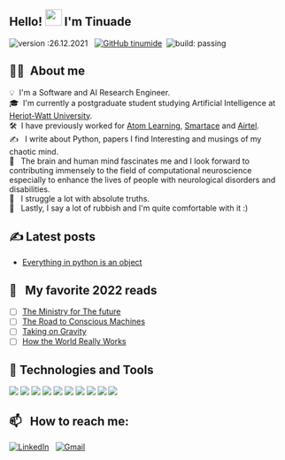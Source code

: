 ## Hello! <img src="https://raw.githubusercontent.com/MartinHeinz/MartinHeinz/master/wave.gif" width="30px"> I'm Tinuade
![version :26.12.2021](https://img.shields.io/badge/version-0.0-informational) &nbsp;
[![GitHub tinumide](https://img.shields.io/github/followers/tinumide?label=follow&style=social)](https://github.com/tinumide)&nbsp;
![build: passing](https://img.shields.io/badge/build-passing-success)


<!--
**tinumide/tinumide** is a ✨ _special_ ✨ repository because its `README.md` (this file) appears on your GitHub profile.

Here are some ideas to get you started:

- 🔭 I’m currently working on ...
- 🌱 I’m currently learning ...
- 👯 I’m looking to collaborate on ...
- 🤔 I’m looking for help with ...
- 💬 Ask me about ...
- 📫 How to reach me: ...
- 😄 Pronouns: ...
- ⚡ Fun fact: ...
-->

## :woman_technologist: &nbsp;About me

💡 &nbsp;I'm a Software and AI Research Engineer.\
🎓 &nbsp;I'm currently a postgraduate student studying Artificial Intelligence at [Heriot-Watt University](https://www.hw.ac.uk/).\
🛠 &nbsp;I have previously worked for [Atom Learning](https://atomlearning.co.uk/), [Smartace](https://smartace.ng/) and [Airtel](https://airtel.africa/#/).\
:writing_hand: &nbsp; I write about Python, papers I find Interesting and musings of my chaotic mind.\
:brain: &nbsp; The brain and human mind fascinates me and I look forward to contributing immensely to the field of computational neuroscience especially to enhance the lives of people with neurological disorders and disabilities.\
🌱 &nbsp; I struggle a lot with absolute truths.\
🌱 &nbsp; Lastly, I say a lot of rubbish and I'm quite comfortable with it :)


## :writing_hand: Latest posts

- [Everything in python is an object](https://github.com/tinumide/bits-of-python)

## 📖 &nbsp; My favorite 2022 reads
- [ ] [The Ministry for The future](https://www.goodreads.com/book/show/50998056-the-ministry-for-the-future)
- [ ] [The Road to Conscious Machines](https://www.goodreads.com/en/book/show/52842983)
- [ ] [Taking on Gravity](https://www.goodreads.com/en/book/show/42277869)
- [ ] [How the World Really Works](https://www.goodreads.com/book/show/56587388-how-the-world-really-works)

## 🔧 Technologies and Tools
![](https://img.shields.io/badge/Code-Python-informational?style=flat&logo=python&logoColor=white&color=colorB)
![](https://img.shields.io/badge/Code-JavaScript-informational?style=flat&logo=javascript&logoColor=white&color=colorB)
![](https://img.shields.io/badge/Tools-PyTorch-informational?style=flat&logo=pytorch&logoColor=white&color=colorB)
![](https://img.shields.io/badge/Tools-TensorFlow-informational?style=flat&logo=tensorflow&logoColor=white&color=colorB)
![](https://img.shields.io/badge/Tools-PostgreSQL-informational?style=flat&logo=postgresql&logoColor=white&color=colorB)
![](https://img.shields.io/badge/Tools-MySQL-informational?style=flat&logo=mysql&logoColor=white&color=colorB)
![](https://img.shields.io/badge/Tools-MongoDB-informational?style=flat&logo=mongodb&logoColor=white&color=colorB)
![](https://img.shields.io/badge/Tools-Docker-informational?style=flat&logo=docker&logoColor=white&color=colorB)
![](https://img.shields.io/badge/Editor-VSCode-informational?style=flat&logo=visualstudiocode&logoColor=white&color=colorB)
![](https://img.shields.io/badge/Editor-PyCharm-informational?style=flat&logo=pycharm&logoColor=white&color=colorB)

## 📫 &nbsp; How to reach me:
<a href="https://www.linkedin.com/in/tinuade-adeleke/"><img alt="LinkedIn" src="https://img.shields.io/badge/linkedin%20-%230077B5.svg?&style=flat&logo=linkedin&logoColor=white"/></a> &nbsp;
<a href="mailto:tinuademargaret@gmail.com"><img alt="Gmail" src="https://img.shields.io/badge/Gmail-D14836?style=flat&logo=gmail&logoColor=white" /></a> &nbsp;
